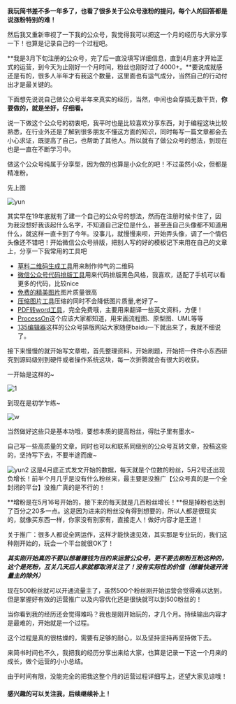 **我玩简书差不多一年多了，也看了很多关于公众号涨粉的提问，每个人的回答都是说涨粉特别的难！**

然后我又重新审视了一下我的公众号，我觉得我可以把这一个月的经历与大家分享一下！也算是记录自己的一个过程吧。

**我是3月下旬注册的公众号，完了后一直没填写详细信息，直到4月底才开始正式的运营，到今天为止刚好一个月时间，粉丝也刚好过了4000+。**要说成就感还是有的，很多人半年才有我这个数量，这里面也有运气成分，当然自己的行动付出才是最关键的。

下面想先说说自己做公众号半年来真实的经历，当然，中间也会穿插无数干货，**你要做的，就是坐好，仔细看。**

说一下做这个公众号的初衷吧，我平时也是比较喜欢分享东西，对于编程这块比较熟悉，在行业外还是了解到很多朋友不懂这方面的知识，同时每写一篇文章都会去小心求证，既提高了自己，也帮助了其他人。所以就有了做公众号的想法，到现在也是一直在不断学习中。

做这个公众号纯属于分享型，因为做的也算是小众化的吧！不过虽然小众，但都是精准粉。

先上图

![yun](C:\Users\zlx\Downloads\yun.jpg)

其实早在19年底就有了建一个自己的公众号的想法，然而在注册时候卡住了，因为我没想好我该起什么名字，不知道自己定位是什么，甚至连自己头像都不知道用什么，就这样一直卡到了今年。没事儿，就慢慢来呗，开始弄头像，调了一个情侣头像还不错吧！开始微信公众号排版，把别人写的好的模板记下来用在自己的文章上，分享一下我常用的工具吧

- [草料二维码生成工具](https://cli.im/)用来制作帅气的二维码
- [微信公众号代码排版工具](http://md.aclickall.com/)用来代码排版黑色风格，我喜欢，适配了手机可以看更多的代码，比较nice
- [免费的精美图片](https://www.pexels.com/zh-cn/discover/)图片质量很高
- [压缩图片工具](https://tinypng.com/)压缩的同时不会降低图片质量,老好了~
- [PDF转word工具](https://smallpdf.com/pdf-to-word)，完全免费哦，主要用来翻译一些英文资料，方便！
- [ProcessOn](https://www.processon.com/;jsessionid=22DD0F3F2E96F4628E60BEF102B192F9.jvm1)这个应该大家都知道，用来画流程图、原型图、UML等等
- [135编辑器](https://www.135editor.com/)这样的公众号排版网站大家随便baidu一下就出来了，我就不细说了。

接下来慢慢的就开始写文章啦，首先整理资料，开始刷题，开始把一件件小东西研究到源码级别到硬件或者操作系统这块，每一次折腾就会有很大的收获。



一开始是这样的~

![1](C:\Users\zlx\Desktop\面试\1.jpg)

到现在是初学乍练~

![w](C:\Users\zlx\Desktop\面试\w.jpg)



当然做好这些只是基本功哦，要想本质的提高粉丝，得肚子里有墨水~

自己写一些高质量的文章，同时也可以和联系同级别的公众号互转文章，投稿这些的，坚持写下去，不要半途而废~



![yun2](C:\Users\zlx\Desktop\yun3.webp)
  这是4月底正式发文开始的数据，每天就是个位数的粉丝，5月2号还出现负增长！前半个月几乎是没有什么粉丝来，最主要是没推广【公众号真的是一个全封闭的平台】没推广真的是不行的！


  **增粉是在5月16号开始的，接下来的每天就是几百粉丝增长！**但是掉粉也达到了百分之20多一点。这是因为进来的粉丝没有得到想要的，所以人都是很现实的，就像买东西一样，你家没有别家有，直接走人！做好内容才是王道！

关于推广：很多人都说全网运作，这样才能快速见效，其实那是专业玩的，我们这种刚开始的，玩会一个平台就很OK了！



***其实刚开始真的不要以想着赚钱为目的来运营公众号，更不要去刷粉互粉这种的，这个是死粉，互关几天后人家就都取消关注了！没有实际性的价值（想着快速开流量主的除外）***

现在500粉丝就可以开通流量主了，虽然500个粉丝刚开始运营会觉得难以达到，但是掌握好有效的运营推广以及内容优化还是很快就可以到500粉丝的！

当你看到我的经历还会觉得难吗？我也是刚开始玩的，才几个月。持续输出内容才是最难的，开始就是一个过程。

这个过程是真的很枯燥的，需要有足够的耐心，以及坚持坚持再坚持做下去。

来简书时间也不久，我把我的经历分享出来给大家，也算是记录一下这一个月来的成长，做个运营的小小总结。

由于时间有限，没能完全的把我这整个月的运营过程详细写上，还望大家见谅哦！

#### 感兴趣的可以关注我，后续继续补上！


